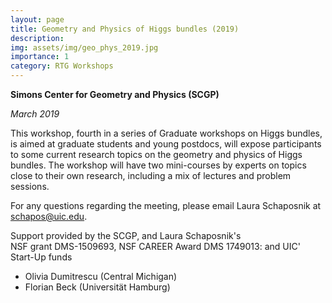 ```yaml
---
layout: page
title: Geometry and Physics of Higgs bundles (2019)
description: 
img: assets/img/geo_phys_2019.jpg
importance: 1
category: RTG Workshops
---
```


**Simons Center for Geometry and Physics (SCGP)**

*March 2019*

This workshop, fourth in a series of Graduate workshops on Higgs bundles, is aimed at graduate students and young postdocs, will expose participants to some current research topics on the geometry and physics of Higgs bundles. The workshop will have two mini-courses by experts on topics close to their own research, including a mix of lectures and problem sessions.

For any questions regarding the meeting, please email
Laura Schaposnik at schapos@uic.edu.

Support provided by the SCGP, and Laura Schaposnik's  
NSF grant DMS-1509693, NSF CAREER Award DMS 1749013:
and UIC' Start-Up funds

* Olivia Dumitrescu  (Central Michigan)
* Florian Beck (Universität Hamburg) 

